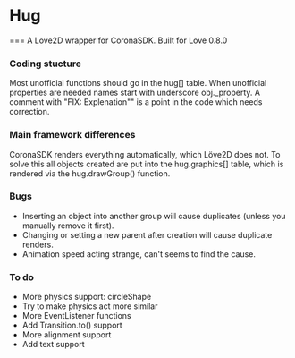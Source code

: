 # Hug
===
A Love2D wrapper for CoronaSDK.
Built for Love 0.8.0


### Coding stucture
Most unofficial functions should go in the hug[] table.
When unofficial properties are needed names start with underscore obj._property.
A comment with "FIX: Explenation"" is a point in the code which needs correction.


### Main framework differences
CoronaSDK renders everything automatically, which Löve2D does not. To solve this
all objects created are put into the hug.graphics[] table, which is rendered via
the hug.drawGroup() function.


### Bugs
* Inserting an object into another group will cause duplicates (unless you manually remove it first).
* Changing or setting a new parent after creation will cause duplicate renders.
* Animation speed acting strange, can't seems to find the cause.


### To do
* More physics support: circleShape
* Try to make physics act more similar
* More EventListener functions
* Add Transition.to() support
* More alignment support
* Add text support


